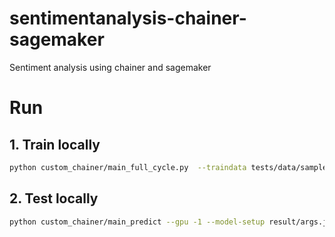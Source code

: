 # sentimentanalysis-chainer-sagemaker
Sentiment analysis using chainer and sagemaker


# Run
## 1. Train locally
```bash
python custom_chainer/main_full_cycle.py  --traindata tests/data/sample_train.csv   -g -1  --epoch 100 --out result
```

## 2. Test locally
```bash
python custom_chainer/main_predict --gpu -1 --model-setup result/args.json --testset  tests/data/test.csv
```